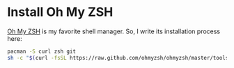 # Install Oh My ZSH

[Oh My ZSH](https://ohmyz.sh/) is my favorite shell manager. So, I write its installation process here:

```sh
pacman -S curl zsh git
sh -c "$(curl -fsSL https://raw.github.com/ohmyzsh/ohmyzsh/master/tools/install.sh)"
```
